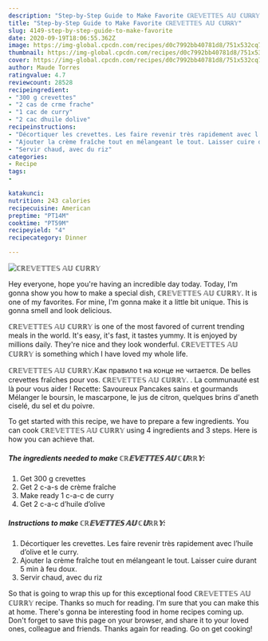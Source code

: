 ```yaml
---
description: "Step-by-Step Guide to Make Favorite ℂℝ𝔼𝕍𝔼𝕋𝕋𝔼𝕊 𝔸𝕌 ℂ𝕌ℝℝ𝕐"
title: "Step-by-Step Guide to Make Favorite ℂℝ𝔼𝕍𝔼𝕋𝕋𝔼𝕊 𝔸𝕌 ℂ𝕌ℝℝ𝕐"
slug: 4149-step-by-step-guide-to-make-favorite
date: 2020-09-19T18:06:55.362Z
image: https://img-global.cpcdn.com/recipes/d0c7992bb40781d8/751x532cq70/ℂℝ𝔼𝕍𝔼𝕋𝕋𝔼𝕊-𝔸𝕌-ℂ𝕌ℝℝ𝕐-photo-principale-de-la-recette.jpg
thumbnail: https://img-global.cpcdn.com/recipes/d0c7992bb40781d8/751x532cq70/ℂℝ𝔼𝕍𝔼𝕋𝕋𝔼𝕊-𝔸𝕌-ℂ𝕌ℝℝ𝕐-photo-principale-de-la-recette.jpg
cover: https://img-global.cpcdn.com/recipes/d0c7992bb40781d8/751x532cq70/ℂℝ𝔼𝕍𝔼𝕋𝕋𝔼𝕊-𝔸𝕌-ℂ𝕌ℝℝ𝕐-photo-principale-de-la-recette.jpg
author: Maude Torres
ratingvalue: 4.7
reviewcount: 28528
recipeingredient:
- "300 g crevettes"
- "2 cas de crme frache"
- "1 cac de curry"
- "2 cac dhuile dolive"
recipeinstructions:
- "Décortiquer les crevettes. Les faire revenir très rapidement avec l’huile d’olive et le curry."
- "Ajouter la crème fraîche tout en mélangeant le tout. Laisser cuire durant 5 min à feu doux."
- "Servir chaud, avec du riz"
categories:
- Recipe
tags:
- 

katakunci:  
nutrition: 243 calories
recipecuisine: American
preptime: "PT14M"
cooktime: "PT59M"
recipeyield: "4"
recipecategory: Dinner

---
```



![ℂℝ𝔼𝕍𝔼𝕋𝕋𝔼𝕊 𝔸𝕌 ℂ𝕌ℝℝ𝕐](https://img-global.cpcdn.com/recipes/d0c7992bb40781d8/751x532cq70/ℂℝ𝔼𝕍𝔼𝕋𝕋𝔼𝕊-𝔸𝕌-ℂ𝕌ℝℝ𝕐-photo-principale-de-la-recette.jpg)

Hey everyone, hope you're having an incredible day today. Today, I'm gonna show you how to make a special dish, ℂℝ𝔼𝕍𝔼𝕋𝕋𝔼𝕊 𝔸𝕌 ℂ𝕌ℝℝ𝕐. It is one of my favorites. For mine, I'm gonna make it a little bit unique. This is gonna smell and look delicious.

ℂℝ𝔼𝕍𝔼𝕋𝕋𝔼𝕊 𝔸𝕌 ℂ𝕌ℝℝ𝕐 is one of the most favored of current trending meals in the world. It's easy, it's fast, it tastes yummy. It is enjoyed by millions daily. They're nice and they look wonderful. ℂℝ𝔼𝕍𝔼𝕋𝕋𝔼𝕊 𝔸𝕌 ℂ𝕌ℝℝ𝕐 is something which I have loved my whole life.

ℂℝ𝔼𝕍𝔼𝕋𝕋𝔼𝕊 𝔸𝕌 ℂ𝕌ℝℝ𝕐.Как правило t на конце не читается. De belles crevettes fraîches pour vos. ℂℝ𝔼𝕍𝔼𝕋𝕋𝔼𝕊 𝔸𝕌 ℂ𝕌ℝℝ𝕐. . La communauté est là pour vous aider ! Recette: Savoureux Pancakes sains et gourmands Mélanger le boursin, le mascarpone, le jus de citron, quelques brins d&#39;aneth ciselé, du sel et du poivre.


To get started with this recipe, we have to prepare a few ingredients. You can cook ℂℝ𝔼𝕍𝔼𝕋𝕋𝔼𝕊 𝔸𝕌 ℂ𝕌ℝℝ𝕐 using 4 ingredients and 3 steps. Here is how you can achieve that.

<!--inarticleads1-->

##### The ingredients needed to make ℂℝ𝔼𝕍𝔼𝕋𝕋𝔼𝕊 𝔸𝕌 ℂ𝕌ℝℝ𝕐:

1. Get 300 g crevettes
1. Get 2 c-a-s de crème fraîche
1. Make ready 1 c-a-c de curry
1. Get 2 c-a-c d’huile d’olive




<!--inarticleads2-->

##### Instructions to make ℂℝ𝔼𝕍𝔼𝕋𝕋𝔼𝕊 𝔸𝕌 ℂ𝕌ℝℝ𝕐:

1. Décortiquer les crevettes. Les faire revenir très rapidement avec l’huile d’olive et le curry.
1. Ajouter la crème fraîche tout en mélangeant le tout. Laisser cuire durant 5 min à feu doux.
1. Servir chaud, avec du riz




So that is going to wrap this up for this exceptional food ℂℝ𝔼𝕍𝔼𝕋𝕋𝔼𝕊 𝔸𝕌 ℂ𝕌ℝℝ𝕐 recipe. Thanks so much for reading. I'm sure that you can make this at home. There's gonna be interesting food in home recipes coming up. Don't forget to save this page on your browser, and share it to your loved ones, colleague and friends. Thanks again for reading. Go on get cooking!
